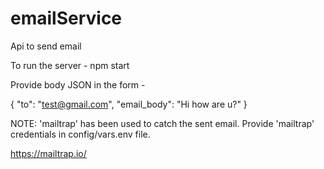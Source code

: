 # emailService
Api to send email

To run the server - npm start

Provide body JSON in the form -

{
  "to": "test@gmail.com",
  "email_body": "Hi how are u?"
}

NOTE: 'mailtrap' has been used to catch the sent email.
Provide 'mailtrap' credentials in config/vars.env file.

https://mailtrap.io/
